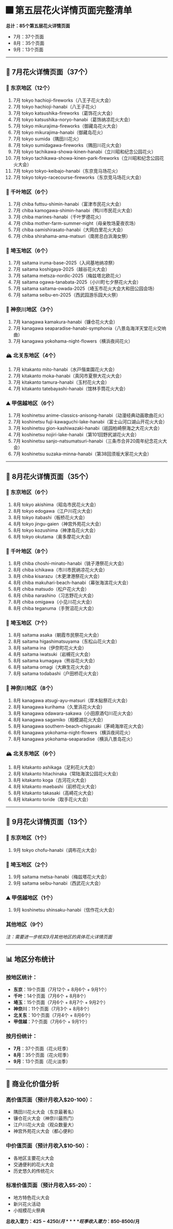 # 🎆 第五层花火详情页面完整清单

**总计：85个第五层花火详情页面**
- 7月：37个页面
- 8月：35个页面  
- 9月：13个页面

---

## 📅 7月花火详情页面（37个）

### 🗼 东京地区（12个）
1. 7月 tokyo hachioji-fireworks（八王子花火大会）
2. 7月 tokyo hachioji-hanabi（八王子花火）
3. 7月 tokyo katsushika-fireworks（葛饰花火大会）
4. 7月 tokyo katsushika-noryo-hanabi（葛饰纳凉花火大会）
5. 7月 tokyo mikurajima-fireworks（御藏岛花火大会）
6. 7月 tokyo mikurajima-hanabi（御藏岛花火）
7. 7月 tokyo sumida（隅田川花火）
8. 7月 tokyo sumidagawa-fireworks（隅田川花火大会）
9. 7月 tokyo tachikawa-showa-kinen-hanabi（立川昭和纪念公园花火）
10. 7月 tokyo tachikawa-showa-kinen-park-fireworks（立川昭和纪念公园花火大会）
11. 7月 tokyo tokyo-keibajo-hanabi（东京竞马场花火）
12. 7月 tokyo tokyo-racecourse-fireworks（东京竞马场花火大会）

### 🌊 千叶地区（6个）
1. 7月 chiba futtsu-shimin-hanabi（富津市民花火大会）
2. 7月 chiba kamogawa-shimin-hanabi（鸭川市民花火大会）
3. 7月 chiba marines-hanabi（千叶罗德花火）
4. 7月 chiba mother-farm-summer-night（母亲牧场夏夜农场）
5. 7月 chiba oamishirasato-hanabi（大网白里花火大会）
6. 7月 chiba shirahama-ama-matsuri（南房总白浜海女祭）

### 🌸 埼玉地区（6个）
1. 7月 saitama iruma-base-2025（入间基地纳凉祭）
2. 7月 saitama koshigaya-2025（越谷花火大会）
3. 7月 saitama metsza-nordic-2025（梅兹塔北欧花火）
4. 7月 saitama ogawa-tanabata-2025（小川町七夕祭花火大会）
5. 7月 saitama saitama-owada-2025（埼玉市花火大会大和田公园会场）
6. 7月 saitama seibu-en-2025（西武园游乐园大火祭）

### 🌺 神奈川地区（3个）
1. 7月 kanagawa kamakura-hanabi（镰仓花火大会）
2. 7月 kanagawa seaparadise-hanabi-symphonia（八景岛海洋天堂花火交响曲）
3. 7月 kanagawa yokohama-night-flowers（横浜夜间花火）

### 🏔️ 北关东地区（4个）
1. 7月 kitakanto mito-hanabi（水戸偕楽園花火大会）
2. 7月 kitakanto moka-hanabi（真冈市夏祭大花火大会）
3. 7月 kitakanto tamura-hanabi（玉村花火大会）
4. 7月 kitakanto tatebayashi-hanabi（馆林手筒花火大会）

### ⛰️ 甲信越地区（6个）
1. 7月 koshinetsu anime-classics-anisong-hanabi（动漫经典动画歌曲花火）
2. 7月 koshinetsu fuji-kawaguchi-lake-hanabi（富士山河口湖山开花火大会）
3. 7月 koshinetsu gion-kashiwazaki-hanabi（祇园柏崎祭海之大花火大会）
4. 7月 koshinetsu nojiri-lake-hanabi（第101回野尻湖花火大会）
5. 7月 koshinetsu sanjo-natsumatsuri-hanabi（三条市合并20周年纪念花火大会）
6. 7月 koshinetsu suzaka-minna-hanabi（第38回须坂大家花火大会）

---

## 📅 8月花火详情页面（35个）

### 🗼 东京地区（6个）
1. 8月 tokyo akishima（昭岛市民花火大会）
2. 8月 tokyo edogawa（江户川花火大会）
3. 8月 tokyo itabashi（板桥花火大会）
4. 8月 tokyo jingu-gaien（神宫外苑花火大会）
5. 8月 tokyo kozushima（神津岛花火大会）
6. 8月 tokyo okutama（奥多摩花火大会）

### 🌊 千叶地区（8个）
1. 8月 chiba choshi-minato-hanabi（铫子港祭花火大会）
2. 8月 chiba ichikawa（市川市民纳凉花火大会）
3. 8月 chiba kisarazu（木更津港祭花火大会）
4. 8月 chiba makuhari-beach-hanabi（幕张海滨花火大会）
5. 8月 chiba matsudo（松户花火大会）
6. 8月 chiba narashino（习志野花火大会）
7. 8月 chiba omigawa（小见川花火大会）
8. 8月 chiba teganuma（手贺沼花火大会）

### 🌸 埼玉地区（7个）
1. 8月 saitama asaka（朝霞市民祭花火大会）
2. 8月 saitama higashimatsuyama（东松山花火大会）
3. 8月 saitama ina（伊奈町花火大会）
4. 8月 saitama iwatsuki（岩槻花火大会）
5. 8月 saitama kumagaya（熊谷花火大会）
6. 8月 saitama omagi（大麻生花火大会）
7. 8月 saitama todabashi（户田桥花火大会）

### 🌺 神奈川地区（8个）
1. 8月 kanagawa atsugi-ayu-matsuri（厚木鲇祭花火大会）
2. 8月 kanagawa kurihama（久里浜花火大会）
3. 8月 kanagawa odawara-sakawa（小田原酒匂川花火大会）
4. 8月 kanagawa sagamiko（相模湖花火大会）
5. 8月 kanagawa southern-beach-chigasaki（茅崎海岸花火大会）
6. 8月 kanagawa yokohama-night-flowers（横浜夜间花火）
7. 8月 kanagawa yokohama-seaparadise（横浜八景岛花火）

### 🏔️ 北关东地区（6个）
1. 8月 kitakanto ashikaga（足利花火大会）
2. 8月 kitakanto hitachinaka（常陆海滨公园花火大会）
3. 8月 kitakanto koga（古河花火大会）
4. 8月 kitakanto maebashi（前桥花火大会）
5. 8月 kitakanto takasaki（高崎花火大会）
6. 8月 kitakanto toride（取手花火大会）

---

## 📅 9月花火详情页面（13个）

### 🗼 东京地区（1个）
1. 9月 tokyo chofu-hanabi（调布花火大会）

### 🌸 埼玉地区（2个）
1. 9月 saitama metsa-hanabi（梅兹塔花火大会）
2. 9月 saitama seibu-hanabi（西武花火大会）

### ⛰️ 甲信越地区（1个）
1. 9月 koshinetsu shinsaku-hanabi（信作花火大会）

### 其他地区（9个）
*注：需要进一步核实9月其他地区的具体花火详情页面*

---

## 📊 地区分布统计

### 按地区统计：
- **东京**：19个页面（7月12个 + 8月6个 + 9月1个）
- **千叶**：14个页面（7月6个 + 8月8个）
- **埼玉**：15个页面（7月6个 + 8月7个 + 9月2个）
- **神奈川**：11个页面（7月3个 + 8月8个）
- **北关东**：10个页面（7月4个 + 8月6个）
- **甲信越**：7个页面（7月6个 + 9月1个）

### 按月份统计：
- **7月**：37个页面（花火旺季）
- **8月**：35个页面（花火旺季）
- **9月**：13个页面（花火淡季）

---

## 🎯 商业化价值分析

### 高价值页面（预计月收入$20-100）：
- 隅田川花火大会（东京最著名）
- 镰仓花火大会（神奈川最热门）
- 江户川花火大会（观众数量大）
- 神宫外苑花火大会（都心便利）

### 中价值页面（预计月收入$10-50）：
- 各地区主要花火大会
- 交通便利的花火大会
- 历史悠久的传统花火

### 标准价值页面（预计月收入$5-20）：
- 地方特色花火大会
- 新兴花火活动
- 小规模花火祭典

**总收入潜力：$425-4250/月**
**旺季收入潜力：$850-8500/月** 